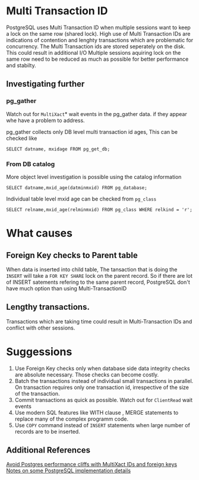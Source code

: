 # Multi Transaction ID

PostgreSQL uses Multi Transaction ID when multiple sessions want to keep a lock on the same row (shared lock). 
High use of Multi Transaction IDs are indications of contention and lenghty transactions which are problematic for concurrency.
The Multi Transaction ids are stored seperately on the disk. This could result in additional I/O
Multiple sessions aquiring lock on the same row need to be reduced as much as possible for better performance and stabilty.

## Investigating further

### pg_gather

Watch out for `MultiXact`* wait events in the pg_gather data. if they appear whe have a problem to address.

pg_gather collects only DB level multi transaction id ages, This can be checked like
```
SELECT datname, mxidage FROM pg_get_db;
```

### From DB catalog
More object level investigation is possible using the catalog information
```
SELECT datname,mxid_age(datminmxid) FROM pg_database;
```
Individual table level mxid age can be checked from `pg_class`
```
SELECT relname,mxid_age(relminmxid) FROM pg_class WHERE relkind = 'r';
```

# What causes 
## Foreign Key checks to Parent table
When data is inserted into child table, The tansaction that is  doing the `INSERT` will take a `FOR KEY SHARE` lock on the parent record. So if there are lot of INSERT satements refering to the same parent record, PostgreSQL don't have much option than using Multi-TransactionID
## Lengthy transactions.
Transactions which are taking time could result in Multi-Transaction IDs and conflict with other sessions. 

# Suggessions
1. Use Foreign Key checks only when database side data integrity checks are absolute necessary. Those checks can become costly.
2. Batch the transactions instead of individual small transactions in parallel. On transaction requires only one transaction id, irrespective of the size of the transaction.
3. Commit transactions as quick as possible. Watch out for `ClientRead` wait events
4. Use modern SQL features like WITH clause , MERGE statements to replace many of the complex programm code.
5. Use `COPY` command instead of `INSERT` statements when large number of records are to be inserted.
   
## Additional References
[Avoid Postgres performance cliffs with MultiXact IDs and foreign keys](https://pganalyze.com/blog/5mins-postgres-multiXact-ids-foreign-keys-performance)  
[Notes on some PostgreSQL implementation details](https://buttondown.com/nelhage/archive/notes-on-some-postgresql-implementation-details/)